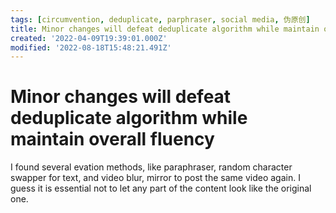 ```yaml
---
tags: [circumvention, deduplicate, parphraser, social media, 伪原创]
title: Minor changes will defeat deduplicate algorithm while maintain overall fluency
created: '2022-04-09T19:39:01.000Z'
modified: '2022-08-18T15:48:21.491Z'
---
```


# Minor changes will defeat deduplicate algorithm while maintain overall fluency

I found several evation methods, like paraphraser, random character swapper for text, and video blur, mirror to post the same video again. I guess it is essential not to let any part of the content look like the original one.
